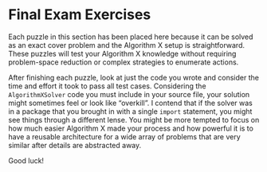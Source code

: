 # Final Exam Exercises

Each puzzle in this section has been placed here because it can be solved as an exact cover problem and the Algorithm X setup is straightforward. These puzzles will test your Algorithm X knowledge without requiring problem-space reduction or complex strategies to enumerate actions.

After finishing each puzzle, look at just the code you wrote and consider the time and effort it took to pass all test cases. Considering the `AlgorithmXSolver` code you must include in your source file, your solution might sometimes feel or look like “overkill”. I contend that if the solver was in a package that you brought in with a single `import` statement, you might see things through a different lense. You might be more tempted to focus on how much easier Algorithm X made your process and how powerful it is to have a reusable architecture for a wide array of problems that are very similar after details are abstracted away.

Good luck!
